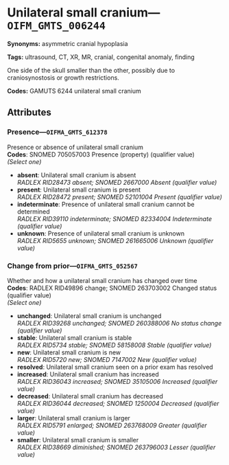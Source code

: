 # Unilateral small cranium—`OIFM_GMTS_006244`

**Synonyms:** asymmetric cranial hypoplasia

**Tags:** ultrasound, CT, XR, MR, cranial, congenital anomaly, finding

One side of the skull smaller than the other, possibly due to craniosynostosis or growth restrictions.

**Codes:** GAMUTS 6244 unilateral small cranium

## Attributes

### Presence—`OIFMA_GMTS_612378`

Presence or absence of unilateral small cranium  
**Codes**: SNOMED 705057003 Presence (property) (qualifier value)  
*(Select one)*

- **absent**: Unilateral small cranium is absent  
_RADLEX RID28473 absent; SNOMED 2667000 Absent (qualifier value)_
- **present**: Unilateral small cranium is present  
_RADLEX RID28472 present; SNOMED 52101004 Present (qualifier value)_
- **indeterminate**: Presence of unilateral small cranium cannot be determined  
_RADLEX RID39110 indeterminate; SNOMED 82334004 Indeterminate (qualifier value)_
- **unknown**: Presence of unilateral small cranium is unknown  
_RADLEX RID5655 unknown; SNOMED 261665006 Unknown (qualifier value)_

### Change from prior—`OIFMA_GMTS_052567`

Whether and how a unilateral small cranium has changed over time  
**Codes**: RADLEX RID49896 change; SNOMED 263703002 Changed status (qualifier value)  
*(Select one)*

- **unchanged**: Unilateral small cranium is unchanged  
_RADLEX RID39268 unchanged; SNOMED 260388006 No status change (qualifier value)_
- **stable**: Unilateral small cranium is stable  
_RADLEX RID5734 stable; SNOMED 58158008 Stable (qualifier value)_
- **new**: Unilateral small cranium is new  
_RADLEX RID5720 new; SNOMED 7147002 New (qualifier value)_
- **resolved**: Unilateral small cranium seen on a prior exam has resolved  
- **increased**: Unilateral small cranium has increased  
_RADLEX RID36043 increased; SNOMED 35105006 Increased (qualifier value)_
- **decreased**: Unilateral small cranium has decreased  
_RADLEX RID36044 decreased; SNOMED 1250004 Decreased (qualifier value)_
- **larger**: Unilateral small cranium is larger  
_RADLEX RID5791 enlarged; SNOMED 263768009 Greater (qualifier value)_
- **smaller**: Unilateral small cranium is smaller  
_RADLEX RID38669 diminished; SNOMED 263796003 Lesser (qualifier value)_